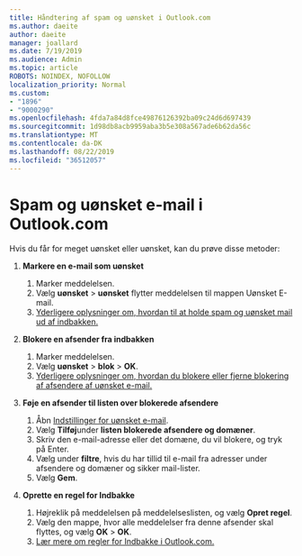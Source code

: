 ```yaml
---
title: Håndtering af spam og uønsket i Outlook.com
ms.author: daeite
author: daeite
manager: joallard
ms.date: 7/19/2019
ms.audience: Admin
ms.topic: article
ROBOTS: NOINDEX, NOFOLLOW
localization_priority: Normal
ms.custom:
- "1896"
- "9000290"
ms.openlocfilehash: 4fda7a84d8fce49876126392ba09c24d6d697439
ms.sourcegitcommit: 1d98db8acb9959aba3b5e308a567ade6b62da56c
ms.translationtype: MT
ms.contentlocale: da-DK
ms.lasthandoff: 08/22/2019
ms.locfileid: "36512057"
---
```

# <a name="spam-and-junk-email-in-outlookcom"></a>Spam og uønsket e-mail i Outlook.com

Hvis du får for meget uønsket eller uønsket, kan du prøve disse metoder:

1. **Markere en e-mail som uønsket**
    1. Marker meddelelsen.
    1. Vælg **uønsket** > **uønsket** flytter meddelelsen til mappen Uønsket E-mail.
    1. [Yderligere oplysninger om, hvordan til at holde spam og uønsket mail ud af indbakken.](https://support.office.com/article/a3ece97b-82f8-4a5e-9ac3-e92fa6427ae4?wt.mc_id=Office_Outlook_com_Alchemy)

1. **Blokere en afsender fra indbakken**
    1. Marker meddelelsen.
    1. Vælg **uønsket** > **blok** > **OK**.
    1. [Yderligere oplysninger om, hvordan du blokere eller fjerne blokering af afsendere af uønsket e-mail.](https://support.office.com/article/afba1c94-77bb-4f50-8b85-057cf52f4d5e?wt.mc_id=Office_Outlook_com_Alchemy)

1. **Føje en afsender til listen over blokerede afsendere**
    1. Åbn [Indstillinger for uønsket e-mail](https://outlook.live.com/mail/options/mail/junkEmail/blockedSendersAndDomainsV2).
    1. Vælg **Tilføj**under **listen blokerede afsendere og domæner**.
    1. Skriv den e-mail-adresse eller det domæne, du vil blokere, og tryk på Enter.
    1. Vælg under **filtre**, hvis du har tillid til e-mail fra adresser under afsendere og domæner og sikker mail-lister.
    1. Vælg **Gem**.

1. **Oprette en regel for Indbakke**
    1. Højreklik på meddelelsen på meddelelseslisten, og vælg **Opret regel**.
    1. Vælg den mappe, hvor alle meddelelser fra denne afsender skal flyttes, og vælg **OK** > **OK**.
    1. [Lær mere om regler for Indbakke i Outlook.com.](https://support.office.com/article/4b094371-a5d7-49bd-8b1b-4e4896a7cc5d?wt.mc_id=Office_Outlook_com_Alchemy)